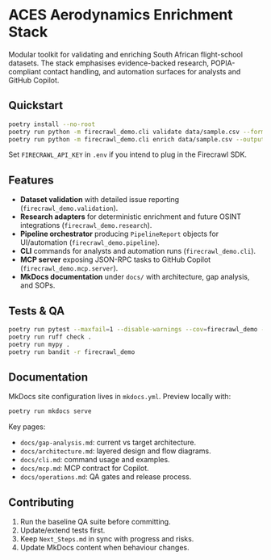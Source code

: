 # ACES Aerodynamics Enrichment Stack

Modular toolkit for validating and enriching South African flight-school datasets. The stack emphasises evidence-backed research, POPIA-compliant contact handling, and automation surfaces for analysts and GitHub Copilot.

## Quickstart

```bash
poetry install --no-root
poetry run python -m firecrawl_demo.cli validate data/sample.csv --format json
poetry run python -m firecrawl_demo.cli enrich data/sample.csv --output data/sample_enriched.csv
```

Set `FIRECRAWL_API_KEY` in `.env` if you intend to plug in the Firecrawl SDK.

## Features

- **Dataset validation** with detailed issue reporting (`firecrawl_demo.validation`).
- **Research adapters** for deterministic enrichment and future OSINT integrations (`firecrawl_demo.research`).
- **Pipeline orchestrator** producing `PipelineReport` objects for UI/automation (`firecrawl_demo.pipeline`).
- **CLI** commands for analysts and automation runs (`firecrawl_demo.cli`).
- **MCP server** exposing JSON-RPC tasks to GitHub Copilot (`firecrawl_demo.mcp.server`).
- **MkDocs documentation** under `docs/` with architecture, gap analysis, and SOPs.

## Tests & QA

```bash
poetry run pytest --maxfail=1 --disable-warnings --cov=firecrawl_demo --cov-report=term-missing
poetry run ruff check .
poetry run mypy .
poetry run bandit -r firecrawl_demo
```

## Documentation

MkDocs site configuration lives in `mkdocs.yml`. Preview locally with:

```bash
poetry run mkdocs serve
```

Key pages:

- `docs/gap-analysis.md`: current vs target architecture.
- `docs/architecture.md`: layered design and flow diagrams.
- `docs/cli.md`: command usage and examples.
- `docs/mcp.md`: MCP contract for Copilot.
- `docs/operations.md`: QA gates and release process.

## Contributing

1. Run the baseline QA suite before committing.
2. Update/extend tests first.
3. Keep `Next_Steps.md` in sync with progress and risks.
4. Update MkDocs content when behaviour changes.
